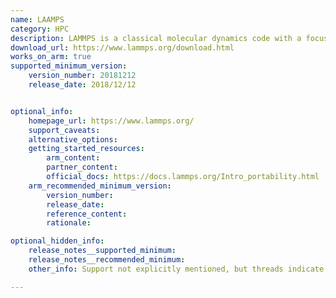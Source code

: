 ```yaml
---
name: LAAMPS
category: HPC
description: LAMMPS is a classical molecular dynamics code with a focus on materials modeling. It's an acronym for Large-scale Atomic/Molecular Massively Parallel Simulator.
download_url: https://www.lammps.org/download.html
works_on_arm: true
supported_minimum_version:
    version_number: 20181212
    release_date: 2018/12/12


optional_info:
    homepage_url: https://www.lammps.org/
    support_caveats:
    alternative_options:
    getting_started_resources:
        arm_content: 
        partner_content: 
        official_docs: https://docs.lammps.org/Intro_portability.html
    arm_recommended_minimum_version:
        version_number:
        release_date:
        reference_content:
        rationale:

optional_hidden_info:
    release_notes__supported_minimum: 
    release_notes__recommended_minimum:
    other_info: Support not explicitly mentioned, but threads indicate this version and above work on Arm - pkgs.org/download/lammps and matsci.org/t/support-for-linux-arm64/37378.

---
```

